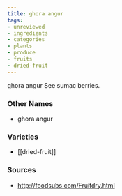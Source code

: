 ```yaml
---
title: ghora angur
tags:
- unreviewed
- ingredients
- categories
- plants
- produce
- fruits
- dried-fruit
---
```

ghora angur See sumac berries.

### Other Names

* ghora angur

### Varieties

* [[dried-fruit]]

### Sources
* http://foodsubs.com/Fruitdry.html
